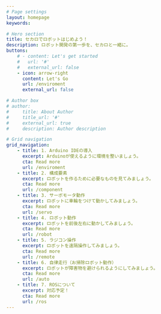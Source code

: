 ```yaml
---
# Page settings
layout: homepage
keywords:

# Hero section
title: セカロでロボットはじめよう！
description: ロボット開発の第一歩を、セカロと一緒に。
buttons:
    # - content: Let's get started
    #   url: '#'
    #   external_url: false
    - icon: arrow-right
      content: Let's Go
      url: /enviroment
      external_url: false

# Author box
# author:
#     title: About Author
#     title_url: '#'
#     external_url: true
#     description: Author description

# Grid navigation
grid_navigation:
    - title: 1. Arduino IDEの導入
      excerpt: Arduinoが使えるように環境を整いましょう。
      cta: Read more
      url: /enviroment
    - title: 2. 構成要素
      excerpt: ロボットを作るために必要なものを見てみましょう。
      cta: Read more
      url: /component
    - title: 3. サーボモータ動作
      excerpt: ロボットに車輪をつけて動かしてみましょう。
      cta: Read more
      url: /servo
    - title: 4. ロボット動作
      excerpt: ロボットを前後左右に動かしてみましょう。
      cta: Read more
      url: /robot
    - title: 5. ラジコン操作
      excerpt: ロボットを遠隔操作してみましょう。
      cta: Read more
      url: /remote
    - title: 6. 自律走行（お掃除ロボット動作）
      excerpt: ロボットが障害物を避けられるようにしてみましょう。
      cta: Read more
      url: /auto
    - title: 7. ROSについて
      excerpt: 対応予定！
      cta: Read more
      url: /ros
---
```

